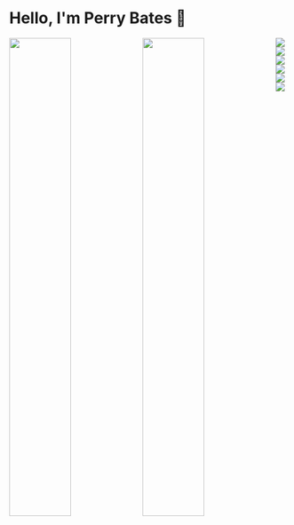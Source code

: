 # Hello, I'm Perry Bates 👋

<img  align="left" width="47%" src="https://github-readme-stats.vercel.app/api?username=perrybates&show_icons=true&theme=radical" />

<img align="left" width="47%" src="https://github-readme-stats.vercel.app/api/top-langs/?username=perrybates&layout=compact" />

<img align="left" src="https://img.shields.io/badge/python-3670A0?style=for-the-badge&logo=python&logoColor=ffdd54" />
<img align="left" src="https://img.shields.io/badge/javascript-%23323330.svg?style=for-the-badge&logo=javascript&logoColor=%23F7DF1E" />

<img src ="https://img.shields.io/badge/django-%23092E20.svg?style=for-the-badge&logo=django&logoColor=white" />
  
<img  align="left" src="https://img.shields.io/badge/DJANGO-REST-ff1709?style=for-the-badge&logo=django&logoColor=white&color=ff1709&labelColor=gray" />
<img   align="left" src="https://img.shields.io/badge/express.js-%23404d59.svg?style=for-the-badge&logo=express&logoColor=%2361DAFB" />
  
<img  align="left" src="https://img.shields.io/badge/node.js-6DA55F?style=for-the-badge&logo=node.js&logoColor=white" />







